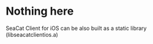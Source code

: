 #  Nothing here

SeaCat Client for iOS can be also built as a static library (libseacatclientios.a)


